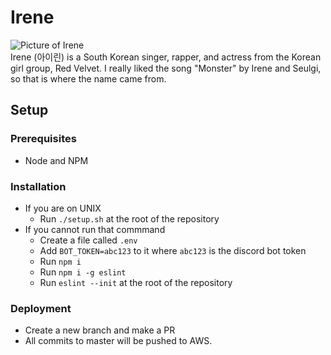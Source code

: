 # Irene
![Picture of Irene](https://pm1.narvii.com/6396/4f0d4fcaa801b9e0d34a03757e31044917451d1a_hq.jpg)
<br/>
Irene (아이린) is a South Korean singer, rapper, and actress from the Korean girl group, Red Velvet. I really liked the song "Monster" by Irene and Seulgi, so that is where the name came from.

## Setup
### Prerequisites
- Node and NPM
### Installation
- If you are on UNIX
  - Run `./setup.sh` at the root of the repository
- If you cannot run that commmand
  - Create a file called `.env`
  - Add `BOT_TOKEN=abc123` to it where `abc123` is the discord bot token
  - Run `npm i`
  - Run `npm i -g eslint`
  - Run `eslint --init` at the root of the repository
### Deployment
- Create a new branch and make a PR
- All commits to master will be pushed to AWS.
